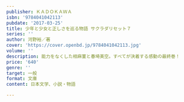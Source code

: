 ```yaml
---
publisher: ＫＡＤＯＫＡＷＡ
isbn: '9784041042113'
pubdate: '2017-03-25'
title: 少年と少女と正しさを巡る物語 サクラダリセット７
series: ''
author: 河野裕／著
cover: 'https://cover.openbd.jp/9784041042113.jpg'
volume: ''
description: 能力をなくした相麻菫と春埼美空。すべてが決着する感動の最終巻！
price: '640'
genre: ''
target: 一般
format: 文庫
content: 日本文学、小説・物語

---
```

